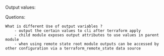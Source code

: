 
Output values:


Quetions:

    What is different Use of output variables ?
        - output the certain values to cli after terraform apply
        - child module exposes output attributes to use values in parent module
        - when using remote state root module outputs can be accessed by other configuration via a terraform_remote_state data source
